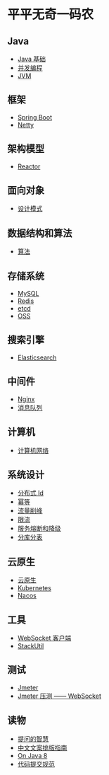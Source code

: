 # 平平无奇一码农


## Java

- [Java 基础](https://github.com/lazecoding/Note/blob/main/note/articles/java/README.md)
- [并发编程](https://github.com/lazecoding/Note/blob/main/note/articles/concurrent/README.md)
- [JVM](https://github.com/lazecoding/Note/blob/main/note/articles/jvm/README.md)


## 框架

- [Spring Boot](https://github.com/lazecoding/Note/blob/main/note/articles/springboot/README.md)
- [Netty](https://github.com/lazecoding/Note/blob/main/note/articles/netty/README.md)

## 架构模型

- [Reactor](https://github.com/lazecoding/Note/blob/main/note/articles/architecturemodel/Reactor.md)


## 面向对象

- [设计模式](https://github.com/lazecoding/Note/blob/main/note/articles/pattern/README.md)

<!--
- [数据结构](https://github.com/lazecoding/Note/blob/main/note/articles/structure/README.md)
-->
## 数据结构和算法

- [算法](https://github.com/lazecoding/Note/blob/main/note/articles/algorithms/README.md)


## 存储系统

- [MySQL](https://github.com/lazecoding/Note/blob/main/note/articles/mysql/README.md)
- [Redis](https://github.com/lazecoding/Note/blob/main/note/articles/redis/README.md)
- [etcd](https://github.com/lazecoding/Note/blob/main/note/articles/etcd/README.md)
- [OSS](https://github.com/lazecoding/Note/blob/main/note/articles/oss/README.md)

## 搜索引擎

- [Elasticsearch](https://github.com/lazecoding/Note/blob/main/note/articles/es/README.md)

## 中间件

- [Nginx](https://github.com/lazecoding/Note/blob/main/note/articles/nginx/README.md)
- [消息队列](https://github.com/lazecoding/Note/blob/main/note/articles/mq/README.md)

## 计算机

- [计算机网络](https://github.com/lazecoding/Note/blob/main/note/articles/network/README.md)

## 系统设计

- [分布式 Id](https://github.com/lazecoding/Note/blob/main/note/articles/systemdesign/DistributedId.md)
- [幂等](https://github.com/lazecoding/Note/blob/main/note/articles/systemdesign/Idempotent.md)
- [流量削峰](https://github.com/lazecoding/Note/blob/main/note/articles/systemdesign/流量削峰.md)
- [限流](https://github.com/lazecoding/Note/blob/main/note/articles/systemdesign/限流.md)
- [服务熔断和降级](https://github.com/lazecoding/Note/blob/main/note/articles/systemdesign/服务熔断和降级.md)
- [分库分表](https://github.com/lazecoding/Note/blob/main/note/articles/systemdesign/分库分表.md)
<!--
- [分布式存储系统](https://github.com/lazecoding/Note/blob/main/note/articles/systemdesign/分布式存储系统.md)
-->

## 云原生

- [云原生](https://github.com/lazecoding/Note/blob/main/note/articles/cloudnative/CloudNative.md)
- [Kubernetes](https://github.com/lazecoding/Note/blob/main/note/articles/k8s/README.md)
- [Nacos](https://github.com/lazecoding/Note/blob/main/note/articles/nacos/README.md)

## 工具

- [WebSocket 客户端](https://github.com/lazecoding/Note/blob/main/note/articles/tool/WebSocket-Client.md)
- [StackUtil](https://github.com/lazecoding/Note/blob/main/note/articles/tool/StackUtil.md)

## 测试

- [Jmeter](https://github.com/lazecoding/Note/blob/main/note/articles/test/Jmeter.md)
- [Jmeter 压测 —— WebSocket](https://github.com/lazecoding/Note/blob/main/note/articles/test/Jmeter-WS.md)

## 读物

- [提问的智慧](https://github.com/lazecoding/Note/blob/main/doc/提问的智慧.md)
- [中文文案排版指南](https://github.com/lazecoding/Note/blob/main/doc/中文文案排版指南.md)
- [On Java 8](https://github.com/lazecoding/OnJava8)
- [代码提交规范](https://github.com/lazecoding/Note/blob/main/doc/CommitGuidelines.md)


<!-- 隐藏域 Start 

- [找工作啊找工作](https://github.com/lazecoding/Note/blob/main/note/articles/face/README.md)

隐藏域 End   -->